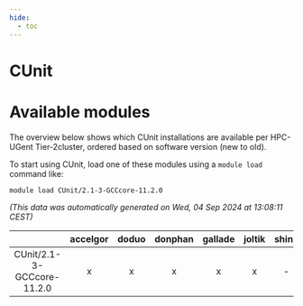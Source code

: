 ```yaml
---
hide:
  - toc
---
```


CUnit
=====

# Available modules


The overview below shows which CUnit installations are available per HPC-UGent Tier-2cluster, ordered based on software version (new to old).

To start using CUnit, load one of these modules using a `module load` command like:

```shell
module load CUnit/2.1-3-GCCcore-11.2.0
```

*(This data was automatically generated on Wed, 04 Sep 2024 at 13:08:11 CEST)*  

| |accelgor|doduo|donphan|gallade|joltik|shinx|skitty|
| :---: | :---: | :---: | :---: | :---: | :---: | :---: | :---: |
|CUnit/2.1-3-GCCcore-11.2.0|x|x|x|x|x|-|x|
